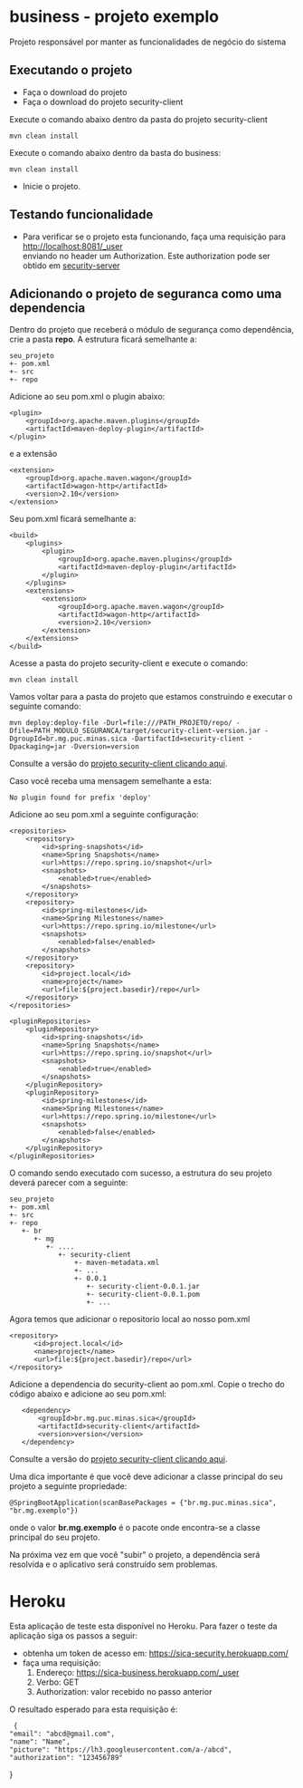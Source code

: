 # business - projeto exemplo

Projeto responsável por manter as funcionalidades de negócio do sistema


## Executando o projeto
- Faça o download do projeto
- Faça o download do projeto security-client

Execute o comando abaixo dentro da pasta do projeto security-client
```
mvn clean install
```

Execute o comando abaixo dentro da basta do business:

```
mvn clean install
```

- Inicie o projeto.

## Testando funcionalidade
- Para verificar se o projeto esta funcionando, faça uma requisição para 
<br /><a href="http://localhost:8081/_user">http://localhost:8081/_user</a> <br />
enviando no header um Authorization. Este authorization pode ser obtido em <a href="https://github.com/skyrafael/TCC-PUC/tree/master/security-server">security-server</a> 

## Adicionando o projeto de seguranca como uma dependencia
Dentro do projeto que receberá o módulo de segurança como dependência, crie a pasta <b>repo</b>. A estrutura ficará semelhante a:
```
seu_projeto
+- pom.xml
+- src
+- repo
```

Adicione ao seu pom.xml o plugin abaixo:

```
<plugin>
	<groupId>org.apache.maven.plugins</groupId>
	<artifactId>maven-deploy-plugin</artifactId>
</plugin>
```

e a extensão

```
<extension>
	<groupId>org.apache.maven.wagon</groupId>
	<artifactId>wagon-http</artifactId>
	<version>2.10</version>
</extension>
```

Seu pom.xml ficará semelhante a:
```
<build>
	<plugins>
		<plugin>
			<groupId>org.apache.maven.plugins</groupId>
			<artifactId>maven-deploy-plugin</artifactId>
		</plugin>
	</plugins>
	<extensions>
		<extension>
			<groupId>org.apache.maven.wagon</groupId>
			<artifactId>wagon-http</artifactId>
			<version>2.10</version>
		</extension>
	</extensions>
</build>
```

Acesse a pasta do projeto security-client e execute o comando:
```
mvn clean install
``` 

Vamos voltar para a pasta do projeto que estamos construindo e executar o seguinte comando:
```
mvn deploy:deploy-file -Durl=file:///PATH_PROJETO/repo/ -Dfile=PATH_MODULO_SEGURANCA/target/security-client-version.jar -DgroupId=br.mg.puc.minas.sica -DartifactId=security-client -Dpackaging=jar -Dversion=version
```
Consulte a versão do  <a href="https://github.com/skyrafael/TCC-PUC/tree/master/security-client"> projeto security-client clicando aqui</a>.

Caso você receba uma mensagem semelhante a esta:
```
No plugin found for prefix 'deploy'
```

Adicione ao seu pom.xml a seguinte configuração:

```
<repositories>
	<repository>
		<id>spring-snapshots</id>
		<name>Spring Snapshots</name>
		<url>https://repo.spring.io/snapshot</url>
		<snapshots>
			<enabled>true</enabled>
		</snapshots>
	</repository>
	<repository>
		<id>spring-milestones</id>
		<name>Spring Milestones</name>
		<url>https://repo.spring.io/milestone</url>
		<snapshots>
			<enabled>false</enabled>
		</snapshots>
	</repository>
	<repository>
		<id>project.local</id>
		<name>project</name>
		<url>file:${project.basedir}/repo</url>
	</repository>
</repositories>

<pluginRepositories>
	<pluginRepository>
		<id>spring-snapshots</id>
		<name>Spring Snapshots</name>
		<url>https://repo.spring.io/snapshot</url>
		<snapshots>
			<enabled>true</enabled>
		</snapshots>
	</pluginRepository>
	<pluginRepository>
		<id>spring-milestones</id>
		<name>Spring Milestones</name>
		<url>https://repo.spring.io/milestone</url>
		<snapshots>
			<enabled>false</enabled>
		</snapshots>
	</pluginRepository>
</pluginRepositories>
```

O comando sendo executado com sucesso, a estrutura do seu projeto deverá parecer com a seguinte:

```
seu_projeto
+- pom.xml
+- src
+- repo
   +- br
      +- mg 
         +- ....
         	+- security-client
	            +- maven-metadata.xml
	            +- ...
	            +- 0.0.1
	               +- security-client-0.0.1.jar
	               +- security-client-0.0.1.pom
	               +- ...
```        

Agora temos que adicionar o repositorio local ao nosso pom.xml
```   
<repository>
      <id>project.local</id>
      <name>project</name>
      <url>file:${project.basedir}/repo</url>
</repository>       
 ```   
 
Adicione a dependencia do security-client ao pom.xml. Copie o trecho do código abaixo e adicione ao seu pom.xml:
 ``` 
	<dependency>
		<groupId>br.mg.puc.minas.sica</groupId>
		<artifactId>security-client</artifactId>
		<version>version</version>
	</dependency>
``` 		
Consulte a versão do  <a href="https://github.com/skyrafael/TCC-PUC/tree/master/security-client"> projeto security-client clicando aqui</a>.

Uma dica importante é que você deve adicionar a classe principal do seu projeto a seguinte propriedade:

 ``` 
@SpringBootApplication(scanBasePackages = {"br.mg.puc.minas.sica", "br.mg.exemplo"})
 ``` 
 
 onde o valor <b>br.mg.exemplo</b> é o pacote onde encontra-se a classe principal do seu projeto.
 
 
 Na próxima vez em que você "subir" o projeto, a dependência será resolvida e o aplicativo será construído sem problemas.
 
 # Heroku
 Esta aplicação de teste esta disponível no Heroku. Para fazer o teste da aplicação siga os passos a seguir:
 - obtenha um token de acesso em: https://sica-security.herokuapp.com/
 - faça uma requisição:
	1. Endereço: https://sica-business.herokuapp.com/_user
	2. Verbo: GET
	3. Authorization: valor recebido no passo anterior
 
 O resultado esperado para esta requisição é:
```   
 {
"email": "abcd@gmail.com",
"name": "Name",
"picture": "https://lh3.googleusercontent.com/a-/abcd",
"authorization": "123456789"
 ```   
}
   
 
 
 
